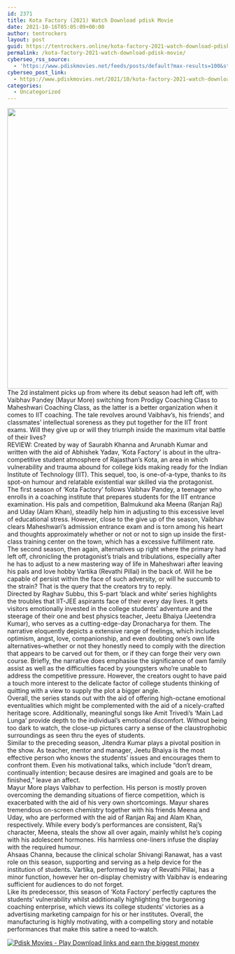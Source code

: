 ```yaml
---
id: 2371
title: Kota Factory (2021) Watch Download pdisk Movie
date: 2021-10-16T05:05:09+00:00
author: tentrockers
layout: post
guid: https://tentrockers.online/kota-factory-2021-watch-download-pdisk-movie/
permalink: /kota-factory-2021-watch-download-pdisk-movie/
cyberseo_rss_source:
  - 'https://www.pdiskmovies.net/feeds/posts/default?max-results=100&start-index=101'
cyberseo_post_link:
  - https://www.pdiskmovies.net/2021/10/kota-factory-2021-watch-download-pdisk.html
categories:
  - Uncategorized
---
```

<div class="separator">
  <a href="https://1.bp.blogspot.com/-fULIafmZmlY/YVcQId3Ac0I/AAAAAAAAAdM/ON66miQUojUGg-jfLZsAYWwUWxSRiHVMgCLcBGAsYHQ/s2048/cv.jpg"><img loading="lazy" border="0" data-original-height="2048" data-original-width="1690" height="640" src="https://1.bp.blogspot.com/-fULIafmZmlY/YVcQId3Ac0I/AAAAAAAAAdM/ON66miQUojUGg-jfLZsAYWwUWxSRiHVMgCLcBGAsYHQ/w528-h640/cv.jpg" width="528" /></a>
</div>



<div>
  <div>
    <span>The 2d instalment picks up from where its debut season had left off, with Vaibhav Pandey (Mayur More) switching from Prodigy Coaching Class to Maheshwari Coaching Class, as the latter is a better organization when it comes to IIT coaching. The tale revolves around Vaibhav&#8217;s, his friends’, and classmates’ intellectual soreness as they put together for the IIT front exams. Will they give up or will they triumph inside the maximum vital battle of their lives?</span>
  </div>
  
  <div>
    <span>REVIEW: Created by way of Saurabh Khanna and Arunabh Kumar and written with the aid of Abhishek Yadav, ‘Kota Factory’ is about in the ultra-competitive student atmosphere of Rajasthan’s Kota, an area in which vulnerability and trauma abound for college kids making ready for the Indian Institute of Technology (IIT). This sequel, too, is one-of-a-type, thanks to its spot-on humour and relatable existential war skilled via the protagonist.</span>
  </div>
  
  <div>
    <span>The first season of ‘Kota Factory’ follows Vaibhav Pandey, a teenager who enrolls in a coaching institute that prepares students for the IIT entrance examination. His pals and competition, Balmukund aka Meena (Ranjan Raj) and Uday (Alam Khan), steadily help him in adjusting to this excessive level of educational stress. However, close to the give up of the season, Vaibhav clears Maheshwari’s admission entrance exam and is torn among his heart and thoughts approximately whether or not or not to sign up inside the first-class training center on the town, which has a excessive fulfillment rate. The second season, then again, alternatives up right where the primary had left off, chronicling the protagonist&#8217;s trials and tribulations, especially after he has to adjust to a new mastering way of life in Maheshwari after leaving his pals and love hobby Vartika (Revathi Pillai) in the back of. Will he be capable of persist within the face of such adversity, or will he succumb to the strain? That is the query that the creators try to reply.</span>
  </div>
  
  <div>
    <span>Directed by Raghav Subbu, this 5-part ‘black and white’ series highlights the troubles that IIT-JEE aspirants face of their every day lives. It gets visitors emotionally invested in the college students&#8217; adventure and the steerage of their one and best physics teacher, Jeetu Bhaiya (Jeetendra Kumar), who serves as a cutting-edge-day Dronacharya for them. The narrative eloquently depicts a extensive range of feelings, which includes optimism, angst, love, companionship, and even doubting one’s own life alternatives–whether or not they honestly need to comply with the direction that appears to be carved out for them, or if they can forge their very own course. Briefly, the narrative does emphasise the significance of own family assist as well as the difficulties faced by youngsters who&#8217;re unable to address the competitive pressure. However, the creators ought to have paid a touch more interest to the delicate factor of college students thinking of quitting with a view to supply the plot a bigger angle.</span>
  </div>
  
  <div>
    <span>Overall, the series stands out with the aid of offering high-octane emotional eventualities which might be complemented with the aid of a nicely-crafted heritage score. Additionally, meaningful songs like Amit Trivedi&#8217;s ‘Main Lad Lunga’ provide depth to the individual&#8217;s emotional discomfort. Without being too dark to watch, the close-up pictures carry a sense of the claustrophobic surroundings as seen thru the eyes of students.</span>
  </div>
  
  <div>
    <span>Similar to the preceding season, Jitendra Kumar plays a pivotal position in the show. As teacher, mentor and manager, Jeetu Bhaiya is the most effective person who knows the students&#8217; issues and encourages them to confront them. Even his motivational talks, which include “don’t dream, continually intention; because desires are imagined and goals are to be finished,” leave an affect.</span>
  </div>
  
  <div>
    <span>Mayur More plays Vaibhav to perfection. His person is mostly proven overcoming the demanding situations of fierce competition, which is exacerbated with the aid of his very own shortcomings. Mayur shares tremendous on-screen chemistry together with his friends Meena and Uday, who are performed with the aid of Ranjan Raj and Alam Khan, respectively. While every body&#8217;s performances are consistent, Raj’s character, Meena, steals the show all over again, mainly whilst he&#8217;s coping with his adolescent hormones. His harmless one-liners infuse the display with the required humour.</span>
  </div>
  
  <div>
    <span>Ahsaas Channa, because the clinical scholar Shivangi Ranawat, has a vast role on this season, supporting and serving as a help device for the institution of students. Vartika, performed by way of Revathi Pillai, has a minor function, however her on-display chemistry with Vaibhav is endearing sufficient for audiences to do not forget.</span>
  </div>
  
  <div>
    <span>Like its predecessor, this season of &#8216;Kota Factory&#8217; perfectly captures the students&#8217; vulnerability whilst additionally highlighting the burgeoning coaching enterprise, which views its college students&#8217; victories as a advertising marketing campaign for his or her institutes. Overall, the manufacturing is highly motivating, with a compelling story and notable performances that make this satire a need to-watch.</span>
  </div>
</div>

[![](https://1.bp.blogspot.com/-a93bp85aB6g/YUXjACCiX3I/AAAAAAAAbQE/GHmPI7h0af0tqn6tYzd0cdrDv9Hu9LUSACLcBGAsYHQ/s16000/Play_it_New-removebg-preview.png "Pdisk Movies - Play Download links and earn the biggest money")](https://kofilink.com/1/bnYybHdsMDAzbXB4?dn=1)
